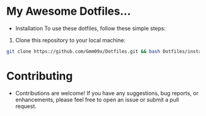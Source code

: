 

# My Awesome Dotfiles...

- Installation To use these dotfiles, follow these simple steps: 
1. Clone this repository to your local machine:
```bash
git clone https://github.com/Gmm09x/Dotfiles.git && bash Dotfiles/install.sh    
```
# Contributing
- Contributions are welcome! If you have any suggestions, bug reports, or enhancements, please feel free to open an issue or submit a pull request.
